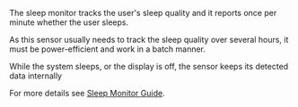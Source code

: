 ﻿The sleep monitor tracks the user's sleep quality and it reports once per minute whether the user sleeps.

As this sensor usually needs to track the sleep quality over several hours, it must be power-efficient and work in a batch manner.

While the system sleeps, or the display is off, the sensor keeps its detected data internally

For more details see [Sleep Monitor Guide](https://docs.tizen.org/application/dotnet/guides/location-sensors/device-sensors#sleep-monitor).

